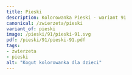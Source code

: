 ```yaml
---
title: Pieski
description: Kolorowanka Pieski - wariant 91
canonical: /zwierzeta/pieski
variant_of: pieski
image: /pieski/91/pieski-91.svg
pdf: /pieski/91/pieski-91.pdf
tags:
- zwierzeta
- pieski
alt: "Kogut kolorowanka dla dzieci"
---
```

